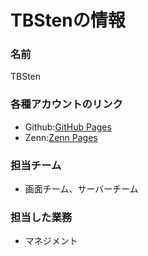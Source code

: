 # TBStenの情報
### 名前
TBSten
### 各種アカウントのリンク
- Github:[GitHub Pages](https://github.com/TBSten)
- Zenn:[Zenn Pages](https://zenn.dev/tbsten)
### 担当チーム
- 画面チーム、サーバーチーム
### 担当した業務
- マネジメント
